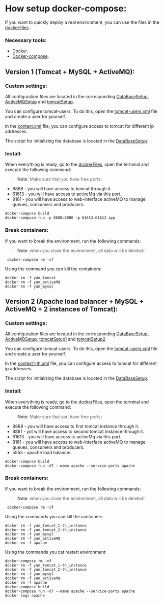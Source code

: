 # How setup docker-compose:

If you want to quickly deploy a real environment, you can use the files in the [dockerFiles](../dockerFiles) .
### Necessary tools:
* [Docker](https://docs.docker.com/install/linux/docker-ce/ubuntu/). 
* [Docker-compose](https://docs.docker.com/compose/install/).

## Version 1 (Tomcat + MySQL + ActiveMQ):
### Custom settings: 
All configuration files are located in the corresponding [DataBaseSetup](../dockerFiles/version1/dbSetup), [ActiveMQSetup](../dockerFiles/version1/activeMQSetup) and [tomcatSetup](../dockerFiles/version1/tomcatSetup).

You can configure tomcat-users. To do this, open the [tomcat-users.xml](../dockerFiles/version1/tomcatSetup/tomcat-users.xml) file and create a user for yourself.

In the [context.xml](../dockerFiles/version1/tomcatSetup/context.xml) file, you can configure access to tomcat for different ip addresses.

The script for initializing the database is located in the [DataBaseSetup](../dockerFiles/version1/dbSetup).

### Install:
When everything is ready, go to the [dockerFiles](../dockerFiles/version1), open the terminal and execute the following command:
>**Note**: Make sure that you have free ports: 
* 8888 - you will have access to tomcat through it.
* 61613 - you will have access to activeMq via this port.
* 8161 - you will have access to web-interface activeMQ to manage queues, consumers and producers. 
```
docker-compose build
docker-compose run -p 8888:8080 -p 61613:61613 app
```
### Break containers:
If you want to break the environment, run the following commands:
>**Note**: when you close the environment, all data will be deleted!
```
 docker-compose rm -vf
```
Using the command you can kill the containers:
```
docker rm -f yam_tomcat
docker rm -f yam_activeMQ
docker rm -f yam_mysql
```

## Version 2 (Apache load balancer + MySQL + ActiveMQ + 2 instances of Tomcat):
### Custom settings: 
All configuration files are located in the corresponding 
[DataBaseSetup](../dockerFiles/version2/dbSetup), 
[ActiveMQSetup](../dockerFiles/version2/activeMQSetup), 
[tomcatSetup1](../dockerFiles/version2/tomcatSetupInstance1) 
and [tomcatSetup2](../dockerFiles/version2/tomcatSetupInstance2).

You can configure tomcat-users.
To do this, open the [tomcat-users.xml](../dockerFiles/version2/tomcatData/tomcat-users.xml)
file and create a user for yourself.

In the [context1-th.xml](../dockerFiles/version2/tomcatData/context.xml) file, you can configure access to tomcat for different ip addresses.

The script for initializing the database is located in the [DataBaseSetup](../dockerFiles/version2/dbSetup).

### Install:
When everything is ready, go to the [dockerFiles](../dockerFiles/version2), open the terminal and execute the following command:
>**Note**: Make sure that you have free ports: 
* 8888 - you will have access to first tomcat instance through it.
* 8881 - yot will have access to second tomcat instance through it.
* 61613 - you will have access to activeMq via this port.
* 8161 - you will have access to web-interface activeMQ to manage queues, consumers and producers. 
* 5555 - apache load balancer.
```
docker-compose build
docker-compose run -dT --name apache --service-ports apache
```
### Break containers:
If you want to break the environment, run the following commands:
>**Note**: when you close the environment, all data will be deleted!
```
 docker-compose rm -vf
```
Using the commands you can kill the containers:
```
docker rm -f yam_tomcat_1-th_instance
docker rm -f yam_tomcat_2-th_instance
docker rm -f yam_mysql
docker rm -f yam_activeMQ
docker rm -f apache
```
Using the commands you cat restart environment:
```
docker-compose rm -vf
docker rm -f yam_tomcat_1-th_instance
docker rm -f yam_tomcat_2-th_instance
docker rm -f yam_mysql
docker rm -f yam_activeMQ
docker rm -f apache
docker-compose build
docker-compose run -dT --name apache --service-ports apache
docker logs apache
```